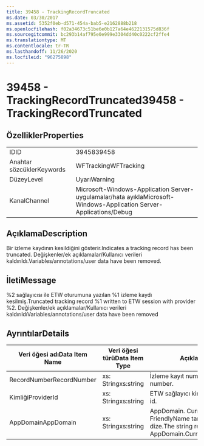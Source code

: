 ```yaml
---
title: 39458 - TrackingRecordTruncated
ms.date: 03/30/2017
ms.assetid: 5352f0eb-d571-454a-bab5-e2162888b218
ms.openlocfilehash: f02a34673c51be6e0b127a64e4622131575d836f
ms.sourcegitcommit: bc293b14af795e0e999e3304dd40c0222cf2ffe4
ms.translationtype: MT
ms.contentlocale: tr-TR
ms.lasthandoff: 11/26/2020
ms.locfileid: "96275898"
---
```

# <a name="39458---trackingrecordtruncated"></a><span data-ttu-id="47a51-102">39458 - TrackingRecordTruncated</span><span class="sxs-lookup"><span data-stu-id="47a51-102">39458 - TrackingRecordTruncated</span></span>

## <a name="properties"></a><span data-ttu-id="47a51-103">Özellikler</span><span class="sxs-lookup"><span data-stu-id="47a51-103">Properties</span></span>  
  
|||  
|-|-|  
|<span data-ttu-id="47a51-104">ID</span><span class="sxs-lookup"><span data-stu-id="47a51-104">ID</span></span>|<span data-ttu-id="47a51-105">39458</span><span class="sxs-lookup"><span data-stu-id="47a51-105">39458</span></span>|  
|<span data-ttu-id="47a51-106">Anahtar sözcükler</span><span class="sxs-lookup"><span data-stu-id="47a51-106">Keywords</span></span>|<span data-ttu-id="47a51-107">WFTracking</span><span class="sxs-lookup"><span data-stu-id="47a51-107">WFTracking</span></span>|  
|<span data-ttu-id="47a51-108">Düzey</span><span class="sxs-lookup"><span data-stu-id="47a51-108">Level</span></span>|<span data-ttu-id="47a51-109">Uyarı</span><span class="sxs-lookup"><span data-stu-id="47a51-109">Warning</span></span>|  
|<span data-ttu-id="47a51-110">Kanal</span><span class="sxs-lookup"><span data-stu-id="47a51-110">Channel</span></span>|<span data-ttu-id="47a51-111">Microsoft-Windows-Application Server-uygulamalar/hata ayıkla</span><span class="sxs-lookup"><span data-stu-id="47a51-111">Microsoft-Windows-Application Server-Applications/Debug</span></span>|  
  
## <a name="description"></a><span data-ttu-id="47a51-112">Açıklama</span><span class="sxs-lookup"><span data-stu-id="47a51-112">Description</span></span>  

 <span data-ttu-id="47a51-113">Bir izleme kaydının kesildiğini gösterir.</span><span class="sxs-lookup"><span data-stu-id="47a51-113">Indicates a tracking record has been truncated.</span></span> <span data-ttu-id="47a51-114">Değişkenler/ek açıklamalar/Kullanıcı verileri kaldırıldı.</span><span class="sxs-lookup"><span data-stu-id="47a51-114">Variables/annotations/user data have been removed.</span></span>  
  
## <a name="message"></a><span data-ttu-id="47a51-115">İleti</span><span class="sxs-lookup"><span data-stu-id="47a51-115">Message</span></span>  

 <span data-ttu-id="47a51-116">%2 sağlayıcısı ile ETW oturumuna yazılan %1 izleme kaydı kesilmiş.</span><span class="sxs-lookup"><span data-stu-id="47a51-116">Truncated tracking record %1 written to ETW session with provider %2.</span></span> <span data-ttu-id="47a51-117">Değişkenler/ek açıklamalar/Kullanıcı verileri kaldırıldı</span><span class="sxs-lookup"><span data-stu-id="47a51-117">Variables/annotations/user data have been removed</span></span>  
  
## <a name="details"></a><span data-ttu-id="47a51-118">Ayrıntılar</span><span class="sxs-lookup"><span data-stu-id="47a51-118">Details</span></span>  
  
|<span data-ttu-id="47a51-119">Veri öğesi adı</span><span class="sxs-lookup"><span data-stu-id="47a51-119">Data Item Name</span></span>|<span data-ttu-id="47a51-120">Veri öğesi türü</span><span class="sxs-lookup"><span data-stu-id="47a51-120">Data Item Type</span></span>|<span data-ttu-id="47a51-121">Açıklama</span><span class="sxs-lookup"><span data-stu-id="47a51-121">Description</span></span>|  
|--------------------|--------------------|-----------------|  
|<span data-ttu-id="47a51-122">RecordNumber</span><span class="sxs-lookup"><span data-stu-id="47a51-122">RecordNumber</span></span>|<span data-ttu-id="47a51-123">xs: String</span><span class="sxs-lookup"><span data-stu-id="47a51-123">xs:string</span></span>|<span data-ttu-id="47a51-124">İzleme kayıt numarası.</span><span class="sxs-lookup"><span data-stu-id="47a51-124">The tracking record number.</span></span>|  
|<span data-ttu-id="47a51-125">Kimliği</span><span class="sxs-lookup"><span data-stu-id="47a51-125">ProviderId</span></span>|<span data-ttu-id="47a51-126">xs: String</span><span class="sxs-lookup"><span data-stu-id="47a51-126">xs:string</span></span>|<span data-ttu-id="47a51-127">ETW sağlayıcı kimliği.</span><span class="sxs-lookup"><span data-stu-id="47a51-127">The ETW provider id.</span></span>|  
|<span data-ttu-id="47a51-128">AppDomain</span><span class="sxs-lookup"><span data-stu-id="47a51-128">AppDomain</span></span>|<span data-ttu-id="47a51-129">xs: String</span><span class="sxs-lookup"><span data-stu-id="47a51-129">xs:string</span></span>|<span data-ttu-id="47a51-130">AppDomain. CurrentDomain. FriendlyName tarafından döndürülen dize.</span><span class="sxs-lookup"><span data-stu-id="47a51-130">The string returned by AppDomain.CurrentDomain.FriendlyName.</span></span>|
